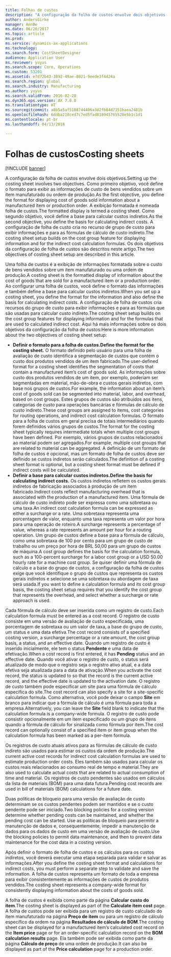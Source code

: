 ```yaml
---
title: Folhas de custos
description: "A configuração da folha de custos envolve dois objetivos. Como primeiro objetivo, você define o formato para exibir as informações de custo de bens vendidos sobre um item manufaturado ou ordem de produção. A exibição formatada é nomeada folha de custos. Como segundo objetivo, você define a base para calcular custos indiretos. A configuração de folha de custo cria no recurso de grupo de custo para exibir informações e para as fórmulas de cálculo de custo indireto. Os dois objetivos da configuração de folha de custos são descritos neste artigo."
author: AndersGirke
manager: AnnBe
ms.date: 06/20/2017
ms.topic: article
ms.prod: 
ms.service: dynamics-ax-applications
ms.technology: 
ms.search.form: CostSheetDesigner
audience: Application User
ms.reviewer: yuyus
ms.search.scope: Core, Operations
ms.custom: 53201
ms.assetid: e7d72b43-3892-49ae-8821-9eede3f4d24a
ms.search.region: global
ms.search.industry: Manufacturing
ms.author: yuyus
ms.search.validFrom: 2016-02-28
ms.dyn365.ops.version: AX 7.0.0
ms.translationtype: HT
ms.sourcegitcommit: a8b5a5af5108744406a3d2fb84d7151baea2481b
ms.openlocfilehash: 6ddba210ced7c7ed5fad818945765528e5b1c1d1
ms.contentlocale: pt-br
ms.lasthandoff: 04/13/2018

---
```


# <a name="costing-sheets"></a><span data-ttu-id="55632-108">Folhas de custos</span><span class="sxs-lookup"><span data-stu-id="55632-108">Costing sheets</span></span>

[!INCLUDE [banner](../includes/banner.md)]

<span data-ttu-id="55632-109">A configuração da folha de custos envolve dois objetivos.</span><span class="sxs-lookup"><span data-stu-id="55632-109">Setting up the costing sheet involves two objectives.</span></span> <span data-ttu-id="55632-110">Como primeiro objetivo, você define o formato para exibir as informações de custo de bens vendidos sobre um item manufaturado ou ordem de produção.</span><span class="sxs-lookup"><span data-stu-id="55632-110">As the first objective, you define the format for displaying cost of goods sold information about a manufactured item or production order.</span></span> <span data-ttu-id="55632-111">A exibição formatada é nomeada folha de custos.</span><span class="sxs-lookup"><span data-stu-id="55632-111">The formatted display is termed a costing sheet.</span></span> <span data-ttu-id="55632-112">Como segundo objetivo, você define a base para calcular custos indiretos.</span><span class="sxs-lookup"><span data-stu-id="55632-112">As the second objective, you define the basis for calculating indirect costs.</span></span> <span data-ttu-id="55632-113">A configuração de folha de custo cria no recurso de grupo de custo para exibir informações e para as fórmulas de cálculo de custo indireto.</span><span class="sxs-lookup"><span data-stu-id="55632-113">The costing sheet setup builds on the cost group feature for displaying information and for the indirect cost calculation formulas.</span></span> <span data-ttu-id="55632-114">Os dois objetivos da configuração de folha de custos são descritos neste artigo.</span><span class="sxs-lookup"><span data-stu-id="55632-114">The two objectives of costing sheet setup are described in this article.</span></span> 

<span data-ttu-id="55632-115">Uma folha de custos é a exibição de informações formatada sobre o custo de bens vendidos sobre um item manufaturado ou uma ordem de produção.</span><span class="sxs-lookup"><span data-stu-id="55632-115">A costing sheet is the formatted display of information about the cost of goods that are sold for a manufactured item or a production order.</span></span> <span data-ttu-id="55632-116">Ao configurar uma folha de custos, você define o formato das informações e também define a base para calcular custos indiretos.</span><span class="sxs-lookup"><span data-stu-id="55632-116">When you set up a costing sheet, you define the format for the information and also define the basis for calculating indirect costs.</span></span> <span data-ttu-id="55632-117">A configuração de folha de custos cria recursos do grupo de custo para exibir informações e para as fórmulas que são usadas para calcular custo indireto.</span><span class="sxs-lookup"><span data-stu-id="55632-117">The costing sheet setup builds on the cost group features for displaying information and for the formulas that are used to calculated indirect cost.</span></span> <span data-ttu-id="55632-118">Aqui há mais informações sobre os dois objetivos da configuração da folha de custos:</span><span class="sxs-lookup"><span data-stu-id="55632-118">Here is more information about the two objectives of costing sheet setup:</span></span>
-   <span data-ttu-id="55632-119">**Definir o formato para a folha de custos.**</span><span class="sxs-lookup"><span data-stu-id="55632-119">**Define the format for the costing sheet.**</span></span> <span data-ttu-id="55632-120">O formato definido pelo usuário para uma folha de avaliação de custo identifica a segmentação de custos que contém o custo dos produtos vendidos de um item fabricado.</span><span class="sxs-lookup"><span data-stu-id="55632-120">The user-defined format for a costing sheet identifies the segmentation of costs that contain a manufactured item’s cost of goods sold.</span></span> <span data-ttu-id="55632-121">As informações sobre custo dos produtos vendidos de um item, por exemplo, poderiam ser segmentadas em material, mão-de-obra e custos gerais indiretos, com base nos grupos de custos.</span><span class="sxs-lookup"><span data-stu-id="55632-121">For example, the information about an item’s cost of goods sold can be segmented into material, labor, and overhead, based on cost groups.</span></span> <span data-ttu-id="55632-122">Estes grupos de custos são atribuídos aos itens, categorias de custo para operações bancárias e fórmulas de cálculo de custo indireto.</span><span class="sxs-lookup"><span data-stu-id="55632-122">These cost groups are assigned to items, cost categories for routing operations, and indirect cost calculation formulas.</span></span> <span data-ttu-id="55632-123">O formato para a folha de custos em geral precisa de totais intermediários quando forem definidos vários grupos de custos.</span><span class="sxs-lookup"><span data-stu-id="55632-123">The format for the costing sheet typically requires intermediate totals when multiple cost groups have been defined.</span></span> <span data-ttu-id="55632-124">Por exemplo, vários grupos de custos relacionados ao material podem ser agregados.</span><span class="sxs-lookup"><span data-stu-id="55632-124">For example, multiple cost groups that are related to material can be aggregated.</span></span> <span data-ttu-id="55632-125">A definição de um formato de folha de custos é opcional, mas um formato de folha de custos deve ser definido se custos indiretos serão calculados.</span><span class="sxs-lookup"><span data-stu-id="55632-125">The definition of a costing sheet format is optional, but a costing sheet format must be defined if indirect costs will be calculated.</span></span>
-   <span data-ttu-id="55632-126">**Definir a base para calcular custos indiretos.**</span><span class="sxs-lookup"><span data-stu-id="55632-126">**Define the basis for calculating indirect costs.**</span></span> <span data-ttu-id="55632-127">Os custos indiretos refletem os custos gerais indiretos de fabricação associados à produção de um item fabricado.</span><span class="sxs-lookup"><span data-stu-id="55632-127">Indirect costs reflect manufacturing overhead that is associated with the production of a manufactured item.</span></span> <span data-ttu-id="55632-128">Uma fórmula de cálculo de custo indireto pode ser expressa como uma sobretaxa ou uma taxa.</span><span class="sxs-lookup"><span data-stu-id="55632-128">An indirect cost calculation formula can be expressed as either a surcharge or a rate.</span></span> <span data-ttu-id="55632-129">Uma sobretaxa representa uma porcentagem de valor, enquanto uma taxa representa um valor por hora para uma operação de roteiro.</span><span class="sxs-lookup"><span data-stu-id="55632-129">A surcharge represents a percentage of value, whereas a rate represents an amount per hour for a routing operation.</span></span> <span data-ttu-id="55632-130">Um grupo de custos define a base para a fórmula de cálculo, como uma sobretaxa de 100 por cento para um grupo de custo de trabalho ou um preço por hora de BRL 50,00 para um grupo de custos de máquina.</span><span class="sxs-lookup"><span data-stu-id="55632-130">A cost group defines the basis for the calculation formula, such as a 100-percent surcharge for a labor cost group or a USD 50.00 hourly rate for a machine cost group.</span></span> <span data-ttu-id="55632-131">Se quiser definir uma fórmula de cálculo e a base do grupo de custos, a configuração da folha de custos exige que você identifique o grupo de custos que representa os custos gerais indiretos e selecione se uma sobretaxa ou abordagem de taxa será usada.</span><span class="sxs-lookup"><span data-stu-id="55632-131">If you want to define a calculation formula and its cost group basis, the costing sheet setup requires that you identify the cost group that represents the overhead, and select whether a surcharge or rate approach is used.</span></span>

<span data-ttu-id="55632-132">Cada fórmula de cálculo deve ser inserida como um registro de custo.</span><span class="sxs-lookup"><span data-stu-id="55632-132">Each calculation formula must be entered as a cost record.</span></span> <span data-ttu-id="55632-133">O registro de custo consiste em uma versão de avaliação de custo especificada, uma porcentagem de sobretaxa ou um valor de taxa, a base do grupo de custo, um status e uma data efetiva.</span><span class="sxs-lookup"><span data-stu-id="55632-133">The cost record consists of a specified costing version, a surcharge percentage or a rate amount, the cost group basis, a status, and an effective date.</span></span> <span data-ttu-id="55632-134">Quando um registro de custo é inserido inicialmente, ele tem o status **Pendente** e uma data de efetivação.</span><span class="sxs-lookup"><span data-stu-id="55632-134">When a cost record is first entered, it has **Pending** status and an effective date.</span></span> <span data-ttu-id="55632-135">Quando você ativar o registro de custo, o status será atualizado de modo que o registro seja o registro ativo atual, e a data efetiva seja atualizada para a data de ativação.</span><span class="sxs-lookup"><span data-stu-id="55632-135">When you activate the cost record, the status is updated to so that the record is the current active record, and the effective date is updated to the activation date.</span></span> <span data-ttu-id="55632-136">O registro de custo também pode especificar um site para uma fórmula de cálculo específica do site.</span><span class="sxs-lookup"><span data-stu-id="55632-136">The cost record can also specify a site for a site-specific calculation formula.</span></span> <span data-ttu-id="55632-137">Como alternativa, você pode deixar o campo **Site** em branco para indicar que a fórmula de cálculo é uma fórmula para toda a empresa.</span><span class="sxs-lookup"><span data-stu-id="55632-137">Alternatively, you can leave the **Site** field blank to indicate that the calculation formula is a company-wide formula.</span></span> <span data-ttu-id="55632-138">O registro de custo pode consistir opcionalmente em um item especificado ou um grupo de itens quando a fórmula de cálculo for sinalizada como fórmula por item.</span><span class="sxs-lookup"><span data-stu-id="55632-138">The cost record can optionally consist of a specified item or item group when the calculation formula has been marked as a per-item formula.</span></span> 

<span data-ttu-id="55632-139">Os registros de custo atuais ativos para as fórmulas de cálculo de custo indireto são usados para estimar os custos da ordem de produção.</span><span class="sxs-lookup"><span data-stu-id="55632-139">The current active cost records for indirect cost calculation formulas are used to estimate production order costs.</span></span> <span data-ttu-id="55632-140">Eles também são usados para calcular os custos reais relacionados ao consumo real de tempo e material.</span><span class="sxs-lookup"><span data-stu-id="55632-140">They are also used to calculate actual costs that are related to actual consumption of time and material.</span></span> <span data-ttu-id="55632-141">Os registros de custo pendentes são usados em cálculos da lista de materiais (BOM) para uma data futura.</span><span class="sxs-lookup"><span data-stu-id="55632-141">Pending cost records are used in bill of materials (BOM) calculations for a future date.</span></span> 

<span data-ttu-id="55632-142">Duas políticas de bloqueio para uma versão de avaliação de custo determinam se os custos pendentes podem ser mantidos e se o custo pendente pode ser iniciado.</span><span class="sxs-lookup"><span data-stu-id="55632-142">Two blocking policies for a costing version determine whether pending costs can be maintained, and whether the pending cost can be started.</span></span> <span data-ttu-id="55632-143">Use as políticas de bloqueio para permitir a manutenção de dados e, consequentemente, impedir a manutenção de dados para os dados de custo em uma versão de avaliação de custo.</span><span class="sxs-lookup"><span data-stu-id="55632-143">Use the blocking policies to permit data maintenance, and then to prevent data maintenance for the cost data in a costing version.</span></span> 

<span data-ttu-id="55632-144">Após definir o formato de folha de custos e os cálculos para os custos indiretos, você deverá executar uma etapa separada para validar e salvar as informações.</span><span class="sxs-lookup"><span data-stu-id="55632-144">After you define the costing sheet format and calculations for indirect costs, you must perform a separate step to validate and save the information.</span></span> <span data-ttu-id="55632-145">A folha de custos representa um formato de toda a empresa para exibir consistentemente as informações de custos de produtos vendidos.</span><span class="sxs-lookup"><span data-stu-id="55632-145">The costing sheet represents a company-wide format for consistently displaying information about the costs of goods sold.</span></span> 

<span data-ttu-id="55632-146">A folha de custos é exibida como parte da página **Calcular custo do item**.</span><span class="sxs-lookup"><span data-stu-id="55632-146">The costing sheet is displayed as part of the **Calculate item cost** page.</span></span> <span data-ttu-id="55632-147">A folha de custos pode ser exibida para um registro de custo calculado do item manufaturado na página **Preço de item** ou para um registro de cálculo específico da ordem na página **Resultados de cálculo de BOM**.</span><span class="sxs-lookup"><span data-stu-id="55632-147">The costing sheet can be displayed for a manufactured item’s calculated cost record on the **Item price** page or for an order-specific calculation record on the **BOM calculation results** page.</span></span> <span data-ttu-id="55632-148">Ela também pode ser exibida como parte da página **Cálculo de preço** de uma ordem de produção.</span><span class="sxs-lookup"><span data-stu-id="55632-148">It can also be displayed as part of the **Price calculation** page for a production order.</span></span>






